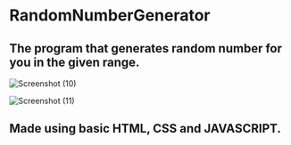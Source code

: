 # RandomNumberGenerator


## The program that generates random number for you in the given range.


![Screenshot (10)](https://user-images.githubusercontent.com/67071367/149412769-2240d7c4-0ea2-43f3-a613-44017fceb2bb.png)

![Screenshot (11)](https://user-images.githubusercontent.com/67071367/149412872-dba2460b-823b-4cc9-969b-32b220cc4632.png)


## Made using basic HTML, CSS and JAVASCRIPT.
## 
